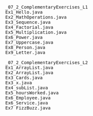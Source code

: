 <pre>
_07_2_ComplementaryExercises_L1
Ex1_Hello.java
Ex2_MathOperations.java
Ex3_Sequence.java
Ex4_Factorial.java
Ex5_Multiplication.java
Ex6_Power.java
Ex7_Uppercase.java
Ex8_Person.java
Ex9_Letter.java

_07_2_ComplementaryExercises_L2
Ex1_ArrayList.java
Ex2_ArrayList.java
Ex3_Cards.java
Ex3_x.java
Ex4_subList.java
Ex5_hoursWorked.java
Ex6_Employee.java
Ex6_Service.java
Ex7_FizzBuzz.java
</pre>
